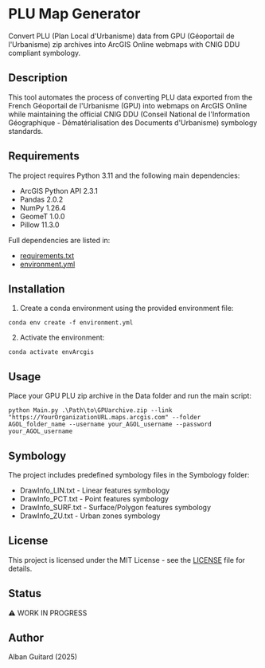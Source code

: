 # PLU Map Generator

Convert PLU (Plan Local d'Urbanisme) data from GPU (Géoportail de l'Urbanisme) zip archives into ArcGIS Online webmaps with CNIG DDU compliant symbology.

## Description

This tool automates the process of converting PLU data exported from the French Géoportail de l'Urbanisme (GPU) into webmaps on ArcGIS Online while maintaining the official CNIG DDU (Conseil National de l'Information Géographique - Dématérialisation des Documents d'Urbanisme) symbology standards.

## Requirements

The project requires Python 3.11 and the following main dependencies:

- ArcGIS Python API 2.3.1
- Pandas 2.0.2
- NumPy 1.26.4
- GeomeT 1.0.0
- Pillow 11.3.0

Full dependencies are listed in:
- [requirements.txt](requirements.txt)
- [environment.yml](environment.yml)

## Installation

1. Create a conda environment using the provided environment file:
```shell
conda env create -f environment.yml
```

2. Activate the environment:
```shell
conda activate envArcgis
```

## Usage

Place your GPU PLU zip archive in the Data folder and run the main script:

```shell
python Main.py .\Path\to\GPUarchive.zip --link "https://YourOrganizationURL.maps.arcgis.com" --folder AGOL_folder_name --username your_AGOL_username --password your_AGOL_username
```


## Symbology

The project includes predefined symbology files in the Symbology folder:
- DrawInfo_LIN.txt - Linear features symbology
- DrawInfo_PCT.txt - Point features symbology 
- DrawInfo_SURF.txt - Surface/Polygon features symbology
- DrawInfo_ZU.txt - Urban zones symbology

## License

This project is licensed under the MIT License - see the [LICENSE](LICENSE) file for details.

## Status

⚠️ WORK IN PROGRESS

## Author

Alban Guitard (2025) 


